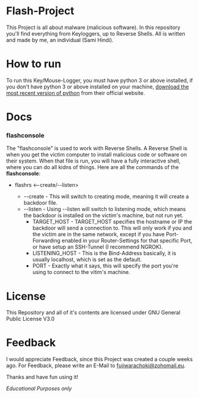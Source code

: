 # Flash-Project
This Project is all about malware (malicious software). In this repository you'll find everything from Keyloggers, up to Reverse Shells.
All is written and made by me, an individual (Sami Hindi).

# How to run
To run this Key/Mouse-Logger, you must have python 3 or above installed, if you don't have python 3 or above installed on your machine,
<a href="https://www.python.org/downloads/">download the most recent version of python</a> from their official website.

# Docs
<h3><b>flashconsole</b></h3>
The "flashconsole" is used to work with Reverse Shells.
A Reverse Shell is when you get the victim computer to install malicious code or software on their system. When that file is run, you will have a fully interactive shell, where you can do all kidns of things.
Here are all the commands of the <b>flashconsole</b>:
<ul>
  <li>flashrs <--create/--listen> <TARGET_HOST> <LISTENING_HOST> <PORT></li>
    <ul>
      <li>--create  -  This will switch to creating mode, meaning it will create a backdoor file.</li>
      <li>--listen  -  Using --listen will switch to listening mode, which means the backdoor is installed on the victim's machine, but not run yet.
        <ul>
          <li>TARGET_HOST  -  TARGET_HOST specifies the hostname or IP the backdoor will send a connection to. This will only work if you and the victim are in the same network, except if you have Port-Forwarding enabled in your Router-Settings for that specific Port, or have setup an SSH-Tunnel (I recommend NGROK).</li>
          <li>LISTENING_HOST  -  This is the Bind-Address basically, it is usually localhost, which is set as the default.</li>
          <li>PORT  -  Exactly what it says, this will specify the port you're using to connect to the vitim's machine.
        </ul>
    </ul>
</ul>

# License
This Repository and all of it's contents are licensed under GNU General Public License V3.0

# Feedback
I would appreciate Feedback, since this Project was created a couple weeks ago. For Feedback, please write an E-Mail to fujiwarachoki@zohomail.eu.

Thanks and have fun using it!

<i>Educational Purposes only</i>
